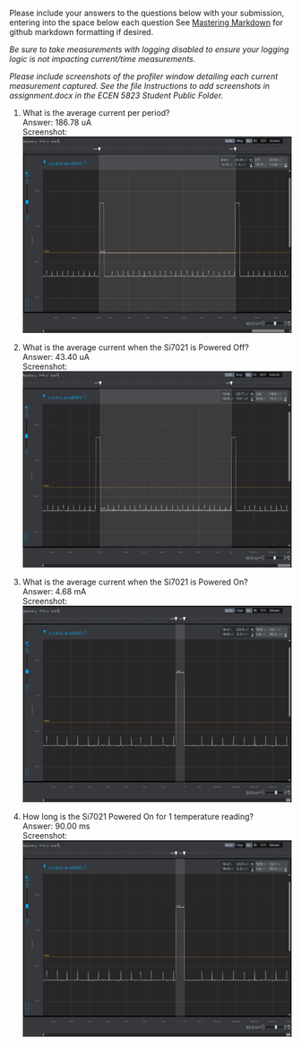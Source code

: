 Please include your answers to the questions below with your submission, entering into the space below each question
See [Mastering Markdown](https://guides.github.com/features/mastering-markdown/) for github markdown formatting if desired.

*Be sure to take measurements with logging disabled to ensure your logging logic is not impacting current/time measurements.*

*Please include screenshots of the profiler window detailing each current measurement captured.  See the file Instructions to add screenshots in assignment.docx in the ECEN 5823 Student Public Folder.* 

1. What is the average current per period? </br>
   Answer: 186.78 uA
   <br>Screenshot:  
   <img src="./screenshots/a3_ss_avg_current.png" width="600" height="350"> </br>
    
2. What is the average current when the Si7021 is Powered Off?  </br>
   Answer: 43.40 uA
   <br>Screenshot:  </br>
   <img src="./screenshots/a3_ss_sensor_off_avg_current.png" width="600" height="350"> </br>
   
3. What is the average current when the Si7021 is Powered On?  </br>
   Answer: 4.68 mA
   <br>Screenshot:  </br>
   <img src="./screenshots/a3_ss_sensor_on_case.png" width="600" height="350"> </br>
   
4. How long is the Si7021 Powered On for 1 temperature reading?  </br>
   Answer: 90.00 ms
   <br>Screenshot:  </br>
   <img src="./screenshots/a3_ss_sensor_on_case.png" width="600" height="350"> </br>

